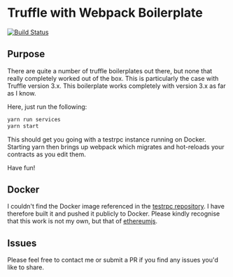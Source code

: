 # Truffle with Webpack Boilerplate

[![Build Status](https://travis-ci.com/FreddieLindsey/truffle-webpack-boilerplate.svg?token=2txBfbss4toxp7qpR4fW&branch=master)](https://travis-ci.com/FreddieLindsey/truffle-webpack-boilerplate)

## Purpose

There are quite a number of truffle boilerplates out there, but none that really completely worked out of the box. This is particularly the case with Truffle version 3.x. This boilerplate works completely with version 3.x as far as I know.

Here, just run the following:

```bash
yarn run services
yarn start
```

This should get you going with a testrpc instance running on Docker. Starting yarn then brings up webpack which migrates and hot-reloads your contracts as you edit them.

Have fun!

## Docker

I couldn't find the Docker image referenced in the [testrpc repository](https://github.com/ethereumjs/testrpc). I have therefore built it and pushed it publicly to Docker. Please kindly recognise that this work is not my own, but that of [ethereumjs](https://github.com/ethereumjs).

## Issues

Please feel free to contact me or submit a PR if you find any issues you'd like to share.
